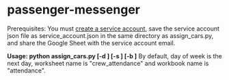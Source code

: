 # passenger-messenger

Prerequisites: You must [create a service account](https://docs.gspread.org/en/latest/oauth2.html), save the service account json file as service_account.json in the same directory as assign_cars.py, and share the Google Sheet with the service account email.

**Usage: python assign_cars.py [-d <day of week>] [-s <worksheet name>] [-b <workbook name>]**
By default, day of week is the next day, worksheet name is "crew_attendance" and workbook name is "attendance". 
